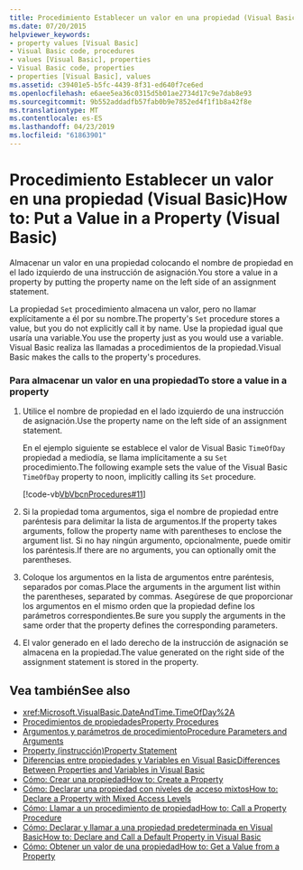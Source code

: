 ```yaml
---
title: Procedimiento Establecer un valor en una propiedad (Visual Basic)
ms.date: 07/20/2015
helpviewer_keywords:
- property values [Visual Basic]
- Visual Basic code, procedures
- values [Visual Basic], properties
- Visual Basic code, properties
- properties [Visual Basic], values
ms.assetid: c39401e5-b5fc-4439-8f31-ed640f7ce6ed
ms.openlocfilehash: e6aee5ea36c0315d5b01ae2734d17c9e7dab8e93
ms.sourcegitcommit: 9b552addadfb57fab0b9e7852ed4f1f1b8a42f8e
ms.translationtype: MT
ms.contentlocale: es-ES
ms.lasthandoff: 04/23/2019
ms.locfileid: "61863901"
---
```

# <a name="how-to-put-a-value-in-a-property-visual-basic"></a><span data-ttu-id="2c662-102">Procedimiento Establecer un valor en una propiedad (Visual Basic)</span><span class="sxs-lookup"><span data-stu-id="2c662-102">How to: Put a Value in a Property (Visual Basic)</span></span>
<span data-ttu-id="2c662-103">Almacenar un valor en una propiedad colocando el nombre de propiedad en el lado izquierdo de una instrucción de asignación.</span><span class="sxs-lookup"><span data-stu-id="2c662-103">You store a value in a property by putting the property name on the left side of an assignment statement.</span></span>  
  
 <span data-ttu-id="2c662-104">La propiedad `Set` procedimiento almacena un valor, pero no llamar explícitamente a él por su nombre.</span><span class="sxs-lookup"><span data-stu-id="2c662-104">The property's `Set` procedure stores a value, but you do not explicitly call it by name.</span></span> <span data-ttu-id="2c662-105">Use la propiedad igual que usaría una variable.</span><span class="sxs-lookup"><span data-stu-id="2c662-105">You use the property just as you would use a variable.</span></span> <span data-ttu-id="2c662-106">Visual Basic realiza las llamadas a procedimientos de la propiedad.</span><span class="sxs-lookup"><span data-stu-id="2c662-106">Visual Basic makes the calls to the property's procedures.</span></span>  
  
### <a name="to-store-a-value-in-a-property"></a><span data-ttu-id="2c662-107">Para almacenar un valor en una propiedad</span><span class="sxs-lookup"><span data-stu-id="2c662-107">To store a value in a property</span></span>  
  
1. <span data-ttu-id="2c662-108">Utilice el nombre de propiedad en el lado izquierdo de una instrucción de asignación.</span><span class="sxs-lookup"><span data-stu-id="2c662-108">Use the property name on the left side of an assignment statement.</span></span>  
  
     <span data-ttu-id="2c662-109">En el ejemplo siguiente se establece el valor de Visual Basic `TimeOfDay` propiedad a mediodía, se llama implícitamente a su `Set` procedimiento.</span><span class="sxs-lookup"><span data-stu-id="2c662-109">The following example sets the value of the Visual Basic `TimeOfDay` property to noon, implicitly calling its `Set` procedure.</span></span>  
  
     [!code-vb[VbVbcnProcedures#11](~/samples/snippets/visualbasic/VS_Snippets_VBCSharp/VbVbcnProcedures/VB/Class1.vb#11)]  
  
2. <span data-ttu-id="2c662-110">Si la propiedad toma argumentos, siga el nombre de propiedad entre paréntesis para delimitar la lista de argumentos.</span><span class="sxs-lookup"><span data-stu-id="2c662-110">If the property takes arguments, follow the property name with parentheses to enclose the argument list.</span></span> <span data-ttu-id="2c662-111">Si no hay ningún argumento, opcionalmente, puede omitir los paréntesis.</span><span class="sxs-lookup"><span data-stu-id="2c662-111">If there are no arguments, you can optionally omit the parentheses.</span></span>  
  
3. <span data-ttu-id="2c662-112">Coloque los argumentos en la lista de argumentos entre paréntesis, separados por comas.</span><span class="sxs-lookup"><span data-stu-id="2c662-112">Place the arguments in the argument list within the parentheses, separated by commas.</span></span> <span data-ttu-id="2c662-113">Asegúrese de que proporcionar los argumentos en el mismo orden que la propiedad define los parámetros correspondientes.</span><span class="sxs-lookup"><span data-stu-id="2c662-113">Be sure you supply the arguments in the same order that the property defines the corresponding parameters.</span></span>  
  
4. <span data-ttu-id="2c662-114">El valor generado en el lado derecho de la instrucción de asignación se almacena en la propiedad.</span><span class="sxs-lookup"><span data-stu-id="2c662-114">The value generated on the right side of the assignment statement is stored in the property.</span></span>  
  
## <a name="see-also"></a><span data-ttu-id="2c662-115">Vea también</span><span class="sxs-lookup"><span data-stu-id="2c662-115">See also</span></span>

- <xref:Microsoft.VisualBasic.DateAndTime.TimeOfDay%2A>
- [<span data-ttu-id="2c662-116">Procedimientos de propiedades</span><span class="sxs-lookup"><span data-stu-id="2c662-116">Property Procedures</span></span>](./property-procedures.md)
- [<span data-ttu-id="2c662-117">Argumentos y parámetros de procedimiento</span><span class="sxs-lookup"><span data-stu-id="2c662-117">Procedure Parameters and Arguments</span></span>](./procedure-parameters-and-arguments.md)
- [<span data-ttu-id="2c662-118">Property (instrucción)</span><span class="sxs-lookup"><span data-stu-id="2c662-118">Property Statement</span></span>](../../../../visual-basic/language-reference/statements/property-statement.md)
- [<span data-ttu-id="2c662-119">Diferencias entre propiedades y Variables en Visual Basic</span><span class="sxs-lookup"><span data-stu-id="2c662-119">Differences Between Properties and Variables in Visual Basic</span></span>](./differences-between-properties-and-variables.md)
- [<span data-ttu-id="2c662-120">Cómo: Crear una propiedad</span><span class="sxs-lookup"><span data-stu-id="2c662-120">How to: Create a Property</span></span>](./how-to-create-a-property.md)
- [<span data-ttu-id="2c662-121">Cómo: Declarar una propiedad con niveles de acceso mixtos</span><span class="sxs-lookup"><span data-stu-id="2c662-121">How to: Declare a Property with Mixed Access Levels</span></span>](./how-to-declare-a-property-with-mixed-access-levels.md)
- [<span data-ttu-id="2c662-122">Cómo: Llamar a un procedimiento de propiedad</span><span class="sxs-lookup"><span data-stu-id="2c662-122">How to: Call a Property Procedure</span></span>](./how-to-call-a-property-procedure.md)
- [<span data-ttu-id="2c662-123">Cómo: Declarar y llamar a una propiedad predeterminada en Visual Basic</span><span class="sxs-lookup"><span data-stu-id="2c662-123">How to: Declare and Call a Default Property in Visual Basic</span></span>](./how-to-declare-and-call-a-default-property.md)
- [<span data-ttu-id="2c662-124">Cómo: Obtener un valor de una propiedad</span><span class="sxs-lookup"><span data-stu-id="2c662-124">How to: Get a Value from a Property</span></span>](./how-to-get-a-value-from-a-property.md)
